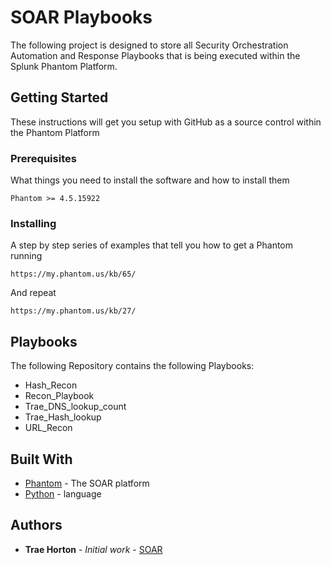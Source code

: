 # SOAR Playbooks

The following project is designed to store all Security Orchestration Automation and Response Playbooks that is being executed within the Splunk Phantom Platform.

## Getting Started

These instructions will get you setup with GitHub as a source control within the Phantom Platform

### Prerequisites

What things you need to install the software and how to install them

```
Phantom >= 4.5.15922
```

### Installing

A step by step series of examples that tell you how to get a Phantom running


```
https://my.phantom.us/kb/65/
```

And repeat

```
https://my.phantom.us/kb/27/
```


## Playbooks

The following Repository contains the following Playbooks:
* Hash_Recon
* Recon_Playbook
* Trae_DNS_lookup_count
* Trae_Hash_lookup
* URL_Recon

## Built With

* [Phantom](https://my.phantom.us/) - The SOAR platform
* [Python](https://www.python.org/) - language

## Authors

* **Trae Horton** - *Initial work* - [SOAR](https://github.com/sorsnce/SOAR)



